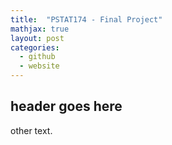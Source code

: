 ```yaml
---
title:  "PSTAT174 - Final Project"
mathjax: true
layout: post
categories: 
  - github
  - website
---
```


## header goes here

other text.
